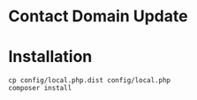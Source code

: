 # Contact Domain Update

# Installation
```
cp config/local.php.dist config/local.php
composer install
```
